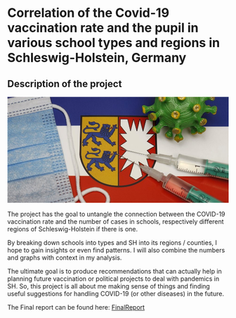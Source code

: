 # Correlation of the Covid-19 vaccination rate and the pupil in various school types and regions in Schleswig-Holstein, Germany

## Description of the project

![ProjectStockPic](https://github.com/JanBaumgart/Jan_MADE/blob/main/Stock-Pic_Corona_SH.jpg)

The project has the goal to untangle the connection between the COVID-19 vaccination rate and the number of cases in schools, respectively different regions of Schleswig-Holstein if there is one. 

By breaking down schools into types and SH into its regions / counties, I hope to gain insights or even find patterns. 
I will also combine the numbers and graphs with context in my analysis. 

The ultimate goal is to produce recommendations that can actually help in planning future vaccination or political projects to deal with pandemics in SH. 
So, this project is all about me making sense of things and finding useful suggestions for handling COVID-19 (or other diseases) in the future.

The Final report can be found here: [FinalReport]

[FinalReport]: https://github.com/JanBaumgart/Jan_MADE/blob/main/project/report.pdf
